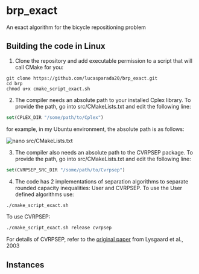 # brp_exact
An exact algorithm for the bicycle repositioning problem

## Building the code in Linux

1. Clone the repository and add executable permission to a script that will call CMake for you:

```shell
git clone https://github.com/lucasparada20/brp_exact.git
cd brp
chmod u+x cmake_script_exact.sh
```
2. The compiler needs an absolute path to your installed Cplex library. To provide the path, go into src/CMakeLists.txt and edit the following line:

```cmake
set(CPLEX_DIR "/some/path/to/Cplex")
```

for example, in my Ubuntu environment, the absolute path is as follows:

![nano src/CMakeLists.txt](https://github.com/lucasparada20/sbrp_exact/blob/main/images/image.png)

3. The compiler also needs an absolute path to the CVRPSEP package. To provide the path, go into src/CMakeLists.txt and edit the following line:

```cmake
set(CVRPSEP_SRC_DIR "/some/path/to/Cvrpsep")
```

4. The code has 2 implementations of separation algorithms to separate rounded capacity inequalities: User and CVRPSEP. To use the User defined algorithms use:

```bash
./cmake_script_exact.sh
```

To use CVRPSEP:

```bash
./cmake_script_exact.sh release cvrpsep
```

For details of CVRPSEP, refer to the [original paper](https://link.springer.com/article/10.1007/s10107-003-0481-8) from Lysgaard et al., 2003

## Instances

